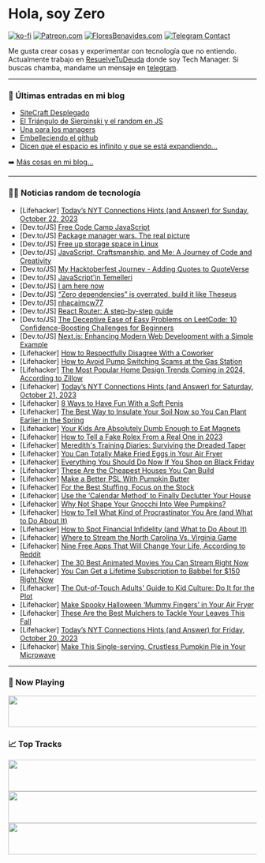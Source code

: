 # Hola, soy Zero

[![ko-fi](https://ko-fi.com/img/githubbutton_sm.svg)](https://ko-fi.com/J3J4N0LUK)
[![Patreon.com](https://img.shields.io/endpoint.svg?url=https%3A%2F%2Fshieldsio-patreon.vercel.app%2Fapi%3Fusername%3Dzerodragon%26type%3Dpatrons&style=for-the-badge)](https://patreon.com/zerodragon)
[![FloresBenavides.com](https://img.shields.io/website?down_message=oops&label=MiBlog&style=for-the-badge&up_message=online&url=https%3A%2F%2Ffloresbenavides.com)](https://floresbenavides.com)
[![Telegram Contact](https://img.shields.io/badge/escr%C3%ADbeme-ZeroDragon-%2326A5E4?style=for-the-badge&logo=telegram)](https://t.me/zerodragon)

Me gusta crear cosas y experimentar con tecnología que no entiendo.
Actualmente trabajo en [ResuelveTuDeuda](http://github.com/resuelve) donde soy Tech Manager.
Si buscas chamba, mandame un mensaje en [telegram](https://t.me/zerodragon).

---

### 📕 Últimas entradas en mi blog
<!-- BLOG-POST-LIST:START -->
- [SiteCraft Desplegado](https://floresbenavides.com/sitecraft-desplegado/)
- [El Triángulo de Sierpinski y el random en JS](https://floresbenavides.com/el-triangulo-de-sierpinski-y-el-random-en-js/)
- [Una para los managers](https://floresbenavides.com/una-para-los-managers/)
- [Embelleciendo el github](https://floresbenavides.com/embelleciendo-el-github/)
- [Dicen que el espacio es infinito y que se está expandiendo…](https://floresbenavides.com/dicen-que-el-espacio-es-infinito-y-que-se-esta-expandiendo/)
<!-- BLOG-POST-LIST:END -->

➡️ [Más cosas en mi blog...](https://floresbenavides.com)

---

### 👨‍💻 Noticias random de tecnología
<!-- TECH-POSTS:START -->
- [Lifehacker] [Today’s NYT Connections Hints &lpar;and Answer&rpar; for Sunday, October 22, 2023](https://lifehacker.com/nyt-connections-answer-today-october-22-2023-1850943448)
- [Dev.to/JS] [Free Code Camp JavaScript](https://dev.to/codingfeedsme/free-code-camp-javascript-7ec)
- [Dev.to/JS] [Package manager wars. The real picture](https://dev.to/wojtekmaj/package-manager-wars-the-real-picture-e9p)
- [Dev.to/JS] [Free up storage space in Linux](https://dev.to/ramirezmz/free-up-storage-space-in-linux-2bne)
- [Dev.to/JS] [JavaScript, Craftsmanship, and Me: A Journey of Code and Creativity](https://dev.to/uncle_ben/javascript-craftsmanship-and-me-a-journey-of-code-and-creativity-4g3l)
- [Dev.to/JS] [My Hacktoberfest Journey - Adding Quotes to QuoteVerse](https://dev.to/vishnudas2003/my-hacktoberfest-journey-adding-quotes-to-quoteverse-539a)
- [Dev.to/JS] [JavaScript&#39;in Temelleri](https://dev.to/eminaltan/javascriptin-temelleri-1l0b)
- [Dev.to/JS] [I am here now](https://dev.to/codingfeedsme/i-am-here-now-328h)
- [Dev.to/JS] [“Zero dependencies” is overrated, build it like Theseus](https://dev.to/noriller/zero-dependencies-is-overrated-build-it-like-theseus-1p25)
- [Dev.to/JS] [nhacaimcw77](https://dev.to/nhacaimcw77/nhacaimcw77-26e2)
- [Dev.to/JS] [React Router: A step-by-step guide](https://dev.to/luqmanshaban/react-router-a-step-by-step-guide-307a)
- [Dev.to/JS] [The Deceptive Ease of Easy Problems on LeetCode: 10 Confidence-Boosting Challenges for Beginners](https://dev.to/vitalipri/the-deceptive-ease-of-easy-problems-on-leetcode-10-confidence-boosting-challenges-for-beginners-2g48)
- [Dev.to/JS] [Next.js: Enhancing Modern Web Development with a Simple Example](https://dev.to/mursalfk/nextjs-enhancing-modern-web-development-with-a-simple-example-k28)
- [Lifehacker] [How to Respectfully Disagree With a Coworker](https://lifehacker.com/how-to-respectfully-disagree-with-a-coworker-1850947325)
- [Lifehacker] [How to Avoid Pump Switching Scams at the Gas Station](https://lifehacker.com/how-to-avoid-pump-switching-scams-at-the-gas-station-1850947323)
- [Lifehacker] [The Most Popular Home Design Trends Coming in 2024, According to Zillow](https://lifehacker.com/the-most-popular-home-design-trends-coming-in-2024-acc-1850947316)
- [Lifehacker] [Today’s NYT Connections Hints &lpar;and Answer&rpar; for Saturday, October 21, 2023](https://lifehacker.com/nyt-connections-answer-today-october-21-2023-1850943287)
- [Lifehacker] [8 Ways to Have Fun With a Soft Penis](https://lifehacker.com/8-ways-to-have-fun-with-a-soft-penis-1850945425)
- [Lifehacker] [The Best Way to Insulate Your Soil Now so You Can Plant Earlier in the Spring](https://lifehacker.com/the-best-way-to-insulate-your-soil-now-so-you-can-plant-1850946315)
- [Lifehacker] [Your Kids Are Absolutely Dumb Enough to Eat Magnets](https://lifehacker.com/your-kids-are-absolutely-dumb-enough-to-eat-magnets-1850945370)
- [Lifehacker] [How to Tell a Fake Rolex From a Real One in 2023](https://lifehacker.com/how-to-spot-a-fake-rolex-1850946148)
- [Lifehacker] [Meredith&#39;s Training Diaries: Surviving the Dreaded Taper](https://lifehacker.com/how-to-survive-the-marathon-taper-1850945224)
- [Lifehacker] [You Can Totally Make Fried Eggs in Your Air Fryer](https://lifehacker.com/you-can-fry-an-egg-in-your-air-fryer-1848845216)
- [Lifehacker] [Everything You Should Do Now If You Shop on Black Friday](https://lifehacker.com/everything-you-should-do-now-if-you-shop-on-black-frida-1850945998)
- [Lifehacker] [These Are the Cheapest Houses You Can Build](https://lifehacker.com/these-are-the-cheapest-houses-you-can-build-1850945371)
- [Lifehacker] [Make a Better PSL With Pumpkin Butter](https://lifehacker.com/make-a-better-psl-with-pumpkin-butter-1850945774)
- [Lifehacker] [For the Best Stuffing, Focus on the Stock](https://lifehacker.com/for-the-best-stuffing-focus-on-the-stock-1850945679)
- [Lifehacker] [Use the ‘Calendar Method’ to Finally Declutter Your House](https://lifehacker.com/use-the-calendar-method-to-finally-declutter-your-hou-1850945389)
- [Lifehacker] [Why Not Shape Your Gnocchi Into Wee Pumpkins?](https://lifehacker.com/why-not-shape-your-gnocchi-into-wee-pumpkins-1849723768)
- [Lifehacker] [How to Tell What Kind of Procrastinator You Are &lpar;and What to Do About It&rpar;](https://lifehacker.com/how-to-stop-procrastinating-1850945168)
- [Lifehacker] [How to Spot Financial Infidelity &lpar;and What to Do About It&rpar;](https://lifehacker.com/how-to-spot-financial-infidelity-and-what-to-do-about-1850937367)
- [Lifehacker] [Where to Stream the North Carolina Vs. Virginia Game](https://lifehacker.com/where-to-stream-the-north-carolina-vs-virginia-game-1850945079)
- [Lifehacker] [Nine Free Apps That Will Change Your Life, According to Reddit](https://lifehacker.com/the-best-free-apps-that-will-change-your-life-accordin-1850944947)
- [Lifehacker] [The 30 Best Animated Movies You Can Stream Right Now](https://lifehacker.com/best-animated-movies-on-streaming-1850942505)
- [Lifehacker] [You Can Get a Lifetime Subscription to Babbel for $150 Right Now](https://lifehacker.com/you-can-get-a-lifetime-subscription-to-babbel-for-150-1850935747)
- [Lifehacker] [The Out-of-Touch Adults&#39; Guide to Kid Culture: Do It for the Plot](https://lifehacker.com/the-out-of-touch-adults-guide-to-kid-culture-do-it-for-1850944099)
- [Lifehacker] [Make Spooky Halloween ‘Mummy Fingers’ in Your Air Fryer](https://lifehacker.com/make-spooky-halloween-mummy-fingers-in-your-air-fryer-1850943021)
- [Lifehacker] [These Are the Best Mulchers to Tackle Your Leaves This Fall](https://lifehacker.com/best-vacuum-mulchers-for-leaves-1850942354)
- [Lifehacker] [Today’s NYT Connections Hints &lpar;and Answer&rpar; for Friday, October 20, 2023](https://lifehacker.com/nyt-connections-answer-today-october-20-2023-1850940875)
- [Lifehacker] [Make This Single-serving, Crustless Pumpkin Pie in Your Microwave](https://lifehacker.com/make-this-single-serving-crustless-pumpkin-pie-in-your-1850943180)<!-- TECH-POSTS:END -->

---

### 🎵 Now Playing
<a href="https://spotify-now-playing-dun.vercel.app/now-playing?open"><img src="https://spotify-now-playing-dun.vercel.app/now-playing" width="540" height="64"></a>

### 📈 Top Tracks
<a href="https://spotify-now-playing-dun.vercel.app/top-tracks?i=1&open"><img src="https://spotify-now-playing-dun.vercel.app/top-tracks?i=1" width="540" height="64"></a>
<a href="https://spotify-now-playing-dun.vercel.app/top-tracks?i=2&open"><img src="https://spotify-now-playing-dun.vercel.app/top-tracks?i=2" width="540" height="64"></a>
<a href="https://spotify-now-playing-dun.vercel.app/top-tracks?i=3&open"><img src="https://spotify-now-playing-dun.vercel.app/top-tracks?i=3" width="540" height="64"></a>
